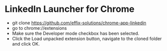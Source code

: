 LinkedIn Launcher for Chrome
============================
- git clone https://github.com/effix-solutions/chrome-app-linkedin
- go to chrome://extensions
- Make sure the Developer mode checkbox has been selected.
- Click the Load unpacked extension button, navigate to the cloned folder and click OK.
